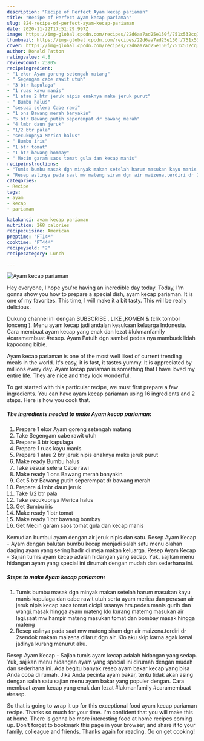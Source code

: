 ```yaml
---
description: "Recipe of Perfect Ayam kecap pariaman"
title: "Recipe of Perfect Ayam kecap pariaman"
slug: 824-recipe-of-perfect-ayam-kecap-pariaman
date: 2020-11-22T17:51:29.997Z
image: https://img-global.cpcdn.com/recipes/22d6aa7ad25e150f/751x532cq70/ayam-kecap-pariaman-foto-resep-utama.jpg
thumbnail: https://img-global.cpcdn.com/recipes/22d6aa7ad25e150f/751x532cq70/ayam-kecap-pariaman-foto-resep-utama.jpg
cover: https://img-global.cpcdn.com/recipes/22d6aa7ad25e150f/751x532cq70/ayam-kecap-pariaman-foto-resep-utama.jpg
author: Ronald Patton
ratingvalue: 4.8
reviewcount: 23905
recipeingredient:
- "1 ekor Ayam goreng setengah matang"
- " Segengam cabe rawit utuh"
- "3 btr kapulaga"
- "1 ruas kayu manis"
- "1 atau 2 btr jeruk nipis enaknya make jeruk purut"
- " Bumbu halus"
- "sesuai selera Cabe rawi"
- "1 ons Bawang merah banyakin"
- "5 btr Bawang putih seperempat dr bawang merah"
- "4 lmbr daun jeruk"
- "1/2 btr pala"
- "secukupnya Merica halus"
- " Bumbu iris"
- "1 btr tomat"
- "1 btr bawang bombay"
- " Mecin garam saos tomat gula dan kecap manis"
recipeinstructions:
- "Tumis bumbu masak dgn minyak makan setelah harum masukan kayu manis kapulaga dan cabe rawit utuh serta ayam merica dan perasan air jeruk nipis kecap saos tomat.cicipi rasanya hrs.pedes manis gurih dan wangi.masak hingga ayam mateng klo kurang matemg masukan air lagi.saat mw hampir mateng masukan tomat dan bombay masak hingga mateng"
- "Resep aslinya pada saat mw mateng siram dgn air maizena.terdiri dr 2sendok makam maizena dilarut dgn air. Klo aku skip karna agak kenal jadinya kurang menurut aku."
categories:
- Recipe
tags:
- ayam
- kecap
- pariaman

katakunci: ayam kecap pariaman 
nutrition: 268 calories
recipecuisine: American
preptime: "PT14M"
cooktime: "PT44M"
recipeyield: "2"
recipecategory: Lunch

---
```



![Ayam kecap pariaman](https://img-global.cpcdn.com/recipes/22d6aa7ad25e150f/751x532cq70/ayam-kecap-pariaman-foto-resep-utama.jpg)

Hey everyone, I hope you're having an incredible day today. Today, I'm gonna show you how to prepare a special dish, ayam kecap pariaman. It is one of my favorites. This time, I will make it a bit tasty. This will be really delicious.

Dukung channel ini dengan SUBSCRIBE , LIKE ,KOMEN &amp; (clik tombol lonceng ). Menu ayam kecap jadi andalan kesukaan keluarga Indonesia. Cara membuat ayam kecap yang enak dan lezat #lukmanfamily #caramembuat #resep. Ayam Patuih dgn sambel pedes nya mambuek lidah kapocong bibie.

Ayam kecap pariaman is one of the most well liked of current trending meals in the world. It's easy, it is fast, it tastes yummy. It is appreciated by millions every day. Ayam kecap pariaman is something that I have loved my entire life. They are nice and they look wonderful.


To get started with this particular recipe, we must first prepare a few ingredients. You can have ayam kecap pariaman using 16 ingredients and 2 steps. Here is how you cook that.

<!--inarticleads1-->

##### The ingredients needed to make Ayam kecap pariaman:

1. Prepare 1 ekor Ayam goreng setengah matang
1. Take  Segengam cabe rawit utuh
1. Prepare 3 btr kapulaga
1. Prepare 1 ruas kayu manis
1. Prepare 1 atau 2 btr jeruk nipis enaknya make jeruk purut
1. Make ready  Bumbu halus
1. Take sesuai selera Cabe rawi
1. Make ready 1 ons Bawang merah banyakin
1. Get 5 btr Bawang putih seperempat dr bawang merah
1. Prepare 4 lmbr daun jeruk
1. Take 1/2 btr pala
1. Take secukupnya Merica halus
1. Get  Bumbu iris
1. Make ready 1 btr tomat
1. Make ready 1 btr bawang bombay
1. Get  Mecin garam saos tomat gula dan kecap manis


Kemudian bumbui ayam dengan air jeruk nipis dan satu. Resep Ayam Kecap - Ayam dengan balutan bumbu kecap menjadi salah satu menu olahan daging ayam yang sering hadir di meja makan keluarga. Resep Ayam Kecap - Sajian tumis ayam kecap adalah hidangan yang sedap. Yuk, sajikan menu hidangan ayam yang special ini dirumah dengan mudah dan sederhana ini. 

<!--inarticleads2-->

##### Steps to make Ayam kecap pariaman:

1. Tumis bumbu masak dgn minyak makan setelah harum masukan kayu manis kapulaga dan cabe rawit utuh serta ayam merica dan perasan air jeruk nipis kecap saos tomat.cicipi rasanya hrs.pedes manis gurih dan wangi.masak hingga ayam mateng klo kurang matemg masukan air lagi.saat mw hampir mateng masukan tomat dan bombay masak hingga mateng
1. Resep aslinya pada saat mw mateng siram dgn air maizena.terdiri dr 2sendok makam maizena dilarut dgn air. Klo aku skip karna agak kenal jadinya kurang menurut aku.


Resep Ayam Kecap - Sajian tumis ayam kecap adalah hidangan yang sedap. Yuk, sajikan menu hidangan ayam yang special ini dirumah dengan mudah dan sederhana ini. Ada begitu banyak resep ayam bakar kecap yang bisa Anda coba di rumah. Jika Anda pecinta ayam bakar, tentu tidak akan asing dengan salah satu sajian menu ayam bakar yang populer dengan. Cara membuat ayam kecap yang enak dan lezat #lukmanfamily #caramembuat #resep. 

So that is going to wrap it up for this exceptional food ayam kecap pariaman recipe. Thanks so much for your time. I'm confident that you will make this at home. There is gonna be more interesting food at home recipes coming up. Don't forget to bookmark this page in your browser, and share it to your family, colleague and friends. Thanks again for reading. Go on get cooking!

